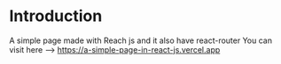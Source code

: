 # Introduction 
A simple page made with Reach js and it also have react-router 
You can visit here --> https://a-simple-page-in-react-js.vercel.app
